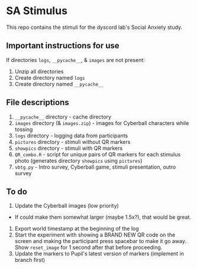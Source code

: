 # SA Stimulus

This repo contains the stimuli for the dyscord lab's Social Anxiety study.

## Important instructions for use

If directories `logs`, `__pycache__`, & `images` are not present:
1. Unzip all directories
2. Create directory named `logs`
3. Create directory named `__pycache__`

## File descriptions

1. `__pycache__` directory - cache directory
2. `images` directory (& `images.zip`) - images for Cyberball characters while
  tossing
3. `logs` directory - logging data from participants
4. `pictures` directory - stimuli without QR markers
5. `showpics` directory - stimuli with QR markers
6. `QR_combo.R` - script for unique pairs of QR markers for each stimulus photo
  (generates directory `showpics` using `pictures`)
7. `vbtg.py` - Intro survey, Cyberball game, stimuli presentation, outro survey

## To do

1. Update the Cyberball images (low priority)
  - If could make them somewhat larger (maybe 1.5x?), that would be great.
1. Export world timestamp at the beginning of the log
1. Start the experiment with showing a BRAND NEW QR code on the screen and
   making the participant press spacebar to make it go away. Show `reset_image`
   for 1 second after that before proceeding.
1. Update the markers to Pupil's latest version of markers (implement in
   branch first)
